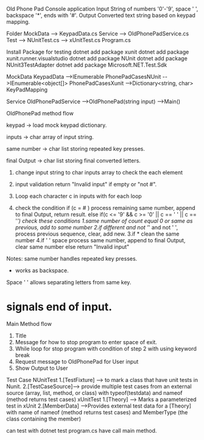 ﻿Old Phone Pad
Console application
Input String of numbers '0'-'9', space ' ', backspace '*', ends with '#'.
Output Converted text string based on keypad mapping.



Folder
MockData --> KeypadData.cs
Service  --> OldPhonePadService.cs
Test     --> NUnitTest.cs
		 --> xUnitTest.cs
Program.cs



Install Package for testing
dotnet add package xunit 
dotnet add package xunit.runner.visualstudio
dotnet add package NUnit
dotnet add package NUnit3TestAdapter
dotnet add package Microsoft.NET.Test.Sdk


MockData 
KeypadData -->IEnumerable<TestCaseData> PhonePadCasesNUnit
	   -->IEnumerable<object[]> PhonePadCasesXunit
	   -->Dictionary<string, char> KeyPadMapping 


Service
OldPhonePadService -->OldPhonePad(string input)
		   -->Main()


OldPhonePad method flow

keypad → load mock keypad dictionary.

inputs → char array of input string.

same number → char list storing repeated key presses.

final Output → char list storing final converted letters.

1. change input string to char inputs array to check the each element

2. input validation return "Invalid input" if empty or  "not #".

3. Loop each character c in inputs with for each loop

4. check the condition
if (c = # )
	process remaining same number, append to final Output, return result.
else if(c <= '9' && c >= '0' || c == ' ' || c == '*')
	check these conditions 
	1.same number of count equal 0 or same as previous, add to same number
	2.if different and not '*' and not ' ', process previous sequence, clear, add new.
	3.if * clean the same number
	4.if ' ' space process same number, append to final Output, clear same number
else
return "Invalid input"

Notes:
same number handles repeated key presses.

* works as backspace.

Space ' ' allows separating letters from same key.

# signals end of input.

Main Method flow
1. Title
2. Message for how to stop program to enter space of exit.
3. While loop for stop program with condition of step 2 with using keyword break
4. Request message to OldPhonePad for User input
5. Show Output to User


Test Case
NUnitTest
1.[TestFixture] --> to mark a class that have unit tests in Nunit.
2.[TestCaseSource]--> provide multiple test cases from an external source (array, list, method, or class) with typeof(testdata) and nameof (method returns test cases) 
xUnitTest
1.[Theory] --> Marks a parameterized test in xUnit
2.[MemberData] -->Provides external test data for a [Theory] with name of nameof (method returns test cases) and MemberType (the class containing the member)


can test with dotnet test
program.cs have call main method.





